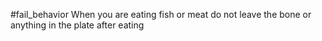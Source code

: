 #fail_behavior 
When you are eating fish or meat do not leave the bone or anything in the plate after eating